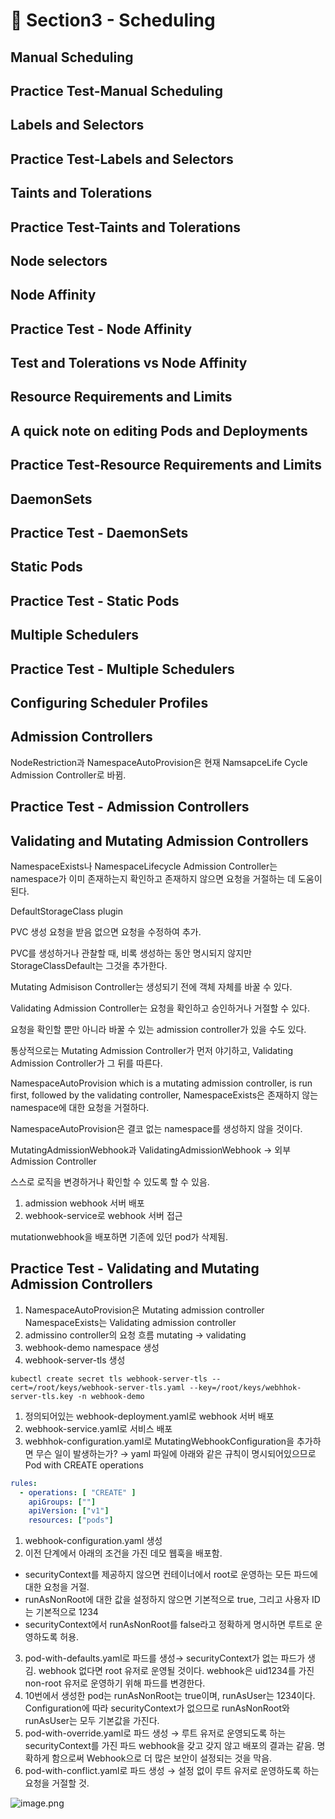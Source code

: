 # 🍨 Section3 - Scheduling

## Manual Scheduling


## Practice Test-Manual Scheduling


## Labels and Selectors


## Practice Test-Labels and Selectors


## Taints and Tolerations


## Practice Test-Taints and Tolerations


## Node selectors


## Node Affinity


## Practice Test - Node Affinity


## Test and Tolerations vs Node Affinity


## Resource Requirements and Limits


## A quick note on editing Pods and Deployments


## Practice Test-Resource Requirements and Limits


## DaemonSets


## Practice Test - DaemonSets


## Static Pods


## Practice Test - Static Pods


## Multiple Schedulers


## Practice Test - Multiple Schedulers


## Configuring Scheduler Profiles


## Admission Controllers


NodeRestriction과 NamespaceAutoProvision은 현재 NamsapceLife Cycle Admission Controller로 바뀜.


## Practice Test - Admission Controllers


## Validating and Mutating Admission Controllers


NamespaceExists나 NamespaceLifecycle Admission Controller는 namespace가 이미 존재하는지 확인하고 존재하지 않으면 요청을 거절하는 데 도움이 된다.


DefaultStorageClass plugin


PVC 생성 요청을 받음 없으면 요청을 수정하여 추가.


PVC를 생성하거나 관찰할 때, 비록 생성하는 동안 명시되지 않지만 StorageClassDefault는 그것을 추가한다.


Mutating Admisison Controller는 생성되기 전에 객체 자체를 바꿀 수 있다.


Validating Admission Controller는 요청을 확인하고 승인하거나 거절할 수 있다.


요청을 확인할 뿐만 아니라 바꿀 수 있는 admission controller가 있을 수도 있다.


통상적으로는 Mutating Admission Controller가 먼저 야기하고, Validating Admission Controller가 그 뒤를 따른다.


NamespaceAutoProvision which is a mutating admission controller, is run first, followed by the validating controller, NamespaceExists은 존재하지 않는 namespace에 대한 요청을 거절하다.


NamespaceAutoProvision은 결코 없는 namespace를 생성하지 않을 것이다.


MutatingAdmissionWebhook과 ValidatingAdmissionWebhook → 외부 Admission Controller


스스로 로직을 변경하거나 확인할 수 있도록 할 수 있음.

1. admission webhook 서버 배포
2. webhook-service로 webhook 서버 접근

mutationwebhook을 배포하면 기존에 있던 pod가 삭제됨.


## Practice Test - Validating and Mutating Admission Controllers

1. NamespaceAutoProvision은 Mutating admission controller
NamespaceExists는 Validating admission controller
2. admissino controller의 요청 흐름
mutating → validating
3. webhook-demo namespace 생성
4. webhook-server-tls 생성

```shell
kubectl create secret tls webhook-server-tls --cert=/root/keys/webhook-server-tls.yaml --key=/root/keys/webhhok-server-tls.key -n webhook-demo
```

1. 정의되어있는 webhook-deployment.yaml로 webhook 서버 배포
2. webhook-service.yaml로 서비스 배포
3. webhhok-configuration.yaml로 MutatingWebhookConfiguration을 추가하면 무슨 일이 발생하는가?
→ yaml 파일에 아래와 같은 규칙이 명시되어있으므로 Pod with CREATE operations

```yaml
rules:
  - operations: [ "CREATE" ]
    apiGroups: [""]
    apiVersion: ["v1"]
    resources: ["pods"]
```

1. webhook-configuration.yaml 생성
2. 이전 단계에서 아래의 조건을 가진 데모 웹훅을 배포함.
- securityContext를 제공하지 않으면 컨테이너에서 root로 운영하는 모든 파드에 대한 요청을 거절.
- runAsNonRoot에 대한 값을 설정하지 않으면 기본적으로 true, 그리고 사용자 ID는 기본적으로 1234
- securityContext에서 runAsNonRoot를 false라고 정확하게 명시하면 루트로 운영하도록 허용.
3. pod-with-defaults.yaml로 파드를 생성→ securityContext가 없는 파드가 생김.
webhook 없다면 root 유저로 운영될 것이다. webhook은 uid1234를 가진 non-root 유저로 운영하기 위해 파드를 변경한다.
4. 10번에서 생성한 pod는 runAsNonRoot는 true이며, runAsUser는 1234이다.
Configuration에 따라 securityContext가 없으므로 runAsNonRoot와 runAsUser는 모두 기본값을 가진다.
5. pod-with-override.yaml로 파드 생성 → 루트 유저로 운영되도록 하는 securityContext를 가진 파드
webhook을 갖고 갖지 않고 배포의 결과는 같음.
명확하게 함으로써 Webhook으로 더 많은 보안이 설정되는 것을 막음.
6. pod-with-conflict.yaml로 파드 생성 → 
설정 없이 루트 유저로 운영하도록 하는 요청을 거절할 것.

![image.png](https://prod-files-secure.s3.us-west-2.amazonaws.com/b2ea2032-00e9-4883-a13b-cb03cf5b2334/501c3b54-0de4-44d6-afe6-eca0c6373e4f/image.png?X-Amz-Algorithm=AWS4-HMAC-SHA256&X-Amz-Content-Sha256=UNSIGNED-PAYLOAD&X-Amz-Credential=ASIAZI2LB4667Q2LQMJQ%2F20250430%2Fus-west-2%2Fs3%2Faws4_request&X-Amz-Date=20250430T140920Z&X-Amz-Expires=3600&X-Amz-Security-Token=IQoJb3JpZ2luX2VjEA0aCXVzLXdlc3QtMiJGMEQCIE927WZ5uFrvyopgAc7JyqEz5D95GWAzsV3oV82sdCYcAiBQcvUuJt%2FGRsTguPP7iXHPSSfxBVJdLG4f5DYuNCUgPiqIBAim%2F%2F%2F%2F%2F%2F%2F%2F%2F%2F8BEAAaDDYzNzQyMzE4MzgwNSIMhuCoaWokIJHlFEazKtwD8aO%2B0DNWJtpn9%2F5qNOZ121yFYbuADyTj4zQ8PuPTiKKpnLx9iGeq%2BL4KKNTQGeIbvGtMu%2BI0lEZREwwHAFdsZT7WagWu5knpmm9foUAbhNVATp4mz2G8ySi7m2Fmxa3QRiXZhfy9PdBBzuJSFSKdTUgyKjro4VtwqMjGHGW2h5n6UijG6Mwf%2FV3eF5zYIpvGHrmYxrLpMRzkdXvoxV%2BTQYlNVcFneA76nRaw8XSP%2BHhxXr5hwbfCtlB9oBV99lwSqitiire3uq8DVfi6vZ4PEvjLH8bWOUodzIvhqKPtP8ptJSTDJufCIV5bHOrRaipMktn%2BtgZldSsDCGDJlMu20GAeksvMAqOjDvFGbXVHjjRGNlDmRCkhm2aRwcYXUrpxZah0nCohOKDe8bHPWIaVl46z84jJ1EWDv0GotB7nNbQe7wuk%2By4Q89wUzmupbT8nMIPP7gpbTIsKSuIS4z8rkR6VAyvAhynIwbjthBhm0RnAS6foMZnxH5jFvN06arrMgb7xSsyhvv%2FC0Lpcz%2BzYrXQ8A42Gj8Sl%2BxvAX4VtZOfzCoNtwpQXOaNKcb3j%2B1oL%2BUpfUCLfbM3bWdFnVviTRO8FARlNniHo5EvvVZmoPBqqecWSHO1gvdRfQDAw28PIwAY6pgF45qMj1y00V9MhGINvnCMt1K%2BlY3Ouc%2B6ux4LoOpsO4h2r4p1S33eJnCsk9TnXXRqlTJGZ%2FSTj7IT1qeuLsWGqJTBhQD%2BjxbLoZkG8kSouhpt9v7bnI7UmXOkcvb5eaJ%2B3DcKw9igJiodPIuGWB1jUsougchLRE1UQRX8JvyOjN4dZhfk%2FLxuwzaDtSbdlSINphcUUwPsd7lW%2FjlUKhqMtbDKtz80n&X-Amz-Signature=cbdb57c866f617ba91e584a15549eb6202e0fc9eaef2f93ab593c30183566927&X-Amz-SignedHeaders=host&x-id=GetObject)

